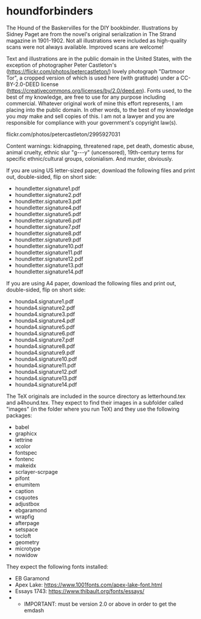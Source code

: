 # houndforbinders
The Hound of the Baskervilles for the DIY bookbinder. Illustrations by Sidney Paget are from the novel's original serialization in The Strand magazine in 1901-1902. Not all illustrations were included as high-quality scans were not always available. Improved scans are welcome!

Text and illustrations are in the public domain in the United States, with the exception of photographer Peter Castleton's (https://flickr.com/photos/petercastleton/) lovely photograph "Dartmoor Tor", a cropped version of which is used here (with gratitude) under a CC-BY-2.0-DEED license (https://creativecommons.org/licenses/by/2.0/deed.en). Fonts used, to the best of my knowledge, are free to use for any purpose including commercial. Whatever original work of mine this effort represents, I am placing into the public domain. In other words, to the best of my knowledge you *may* make and sell copies of this. I am not a lawyer and you are responsible for compliance with your government's copyright law(s).

flickr.com/photos/petercastleton/2995927031

Content warnings: kidnapping, threatened rape, pet death, domestic abuse, animal cruelty, ethnic slur "g---y" (uncensored), 19th-century terms for specific ethnic/cultural groups, colonialism. And murder, obviously.

If you are using US letter-sized paper, download the following files and print out, double-sided, flip on short side:
* houndletter.signature1.pdf
* houndletter.signature2.pdf
* houndletter.signature3.pdf
* houndletter.signature4.pdf
* houndletter.signature5.pdf
* houndletter.signature6.pdf
* houndletter.signature7.pdf
* houndletter.signature8.pdf
* houndletter.signature9.pdf
* houndletter.signature10.pdf
* houndletter.signature11.pdf
* houndletter.signature12.pdf
* houndletter.signature13.pdf
* houndletter.signature14.pdf

If you are using A4 paper, download the following files and print out, double-sided, flip on short side:
* hounda4.signature1.pdf
* hounda4.signature2.pdf
* hounda4.signature3.pdf
* hounda4.signature4.pdf
* hounda4.signature5.pdf
* hounda4.signature6.pdf
* hounda4.signature7.pdf
* hounda4.signature8.pdf
* hounda4.signature9.pdf
* hounda4.signature10.pdf
* hounda4.signature11.pdf
* hounda4.signature12.pdf
* hounda4.signature13.pdf
* hounda4.signature14.pdf

The TeX originals are included in the source directory as letterhound.tex and a4hound.tex. They expect to find their images in a subfolder called "images" (in the folder where you run TeX) and they use the following packages:
* babel
* graphicx
* lettrine
* xcolor
* fontspec
* fontenc 
* makeidx
* scrlayer-scrpage
* pifont
* enumitem
* caption
* csquotes
* adjustbox
* ebgaramond
* wrapfig
* afterpage
* setspace
* tocloft
* geometry
* microtype
* nowidow


They expect the following fonts installed:
* EB Garamond
* Apex Lake: https://www.1001fonts.com/apex-lake-font.html
* Essays 1743: https://www.thibault.org/fonts/essays/
* * IMPORTANT: must be version 2.0 or above in order to get the emdash
